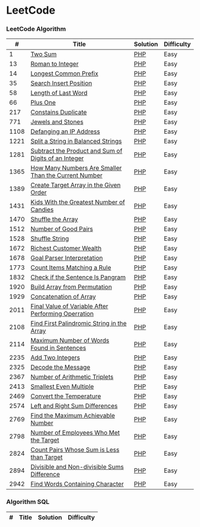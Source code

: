 LeetCode
========

### LeetCode Algorithm



| # | Title | Solution | Difficulty |
|---| ----- | -------- | ---------- |
|1|[Two Sum](https://leetcode.com/problems/two-sum/)| [PHP](https://github.com/Krushwff/leetcode/tree/main/algorithms/php/1.%20Two%20Sum) |Easy|
|13|[Roman to Integer](https://leetcode.com/problems/roman-to-integer/description/)| [PHP](https://github.com/Krushwff/leetcode/tree/main/algorithms/php/13.%20Roman%20to%20Integer) |Easy|
|14|[Longest Common Prefix](https://leetcode.com/problems/longest-common-prefix/description/)| [PHP](https://github.com/Krushwff/leetcode/blob/main/algorithms/php/14.%20Longest%20Common%20Prefix/14.%20Longest%20Common%20Prefix.php) |Easy|
|35|[Search Insert Position](https://leetcode.com/problems/search-insert-position/)| [PHP](https://github.com/Krushwff/leetcode/blob/main/algorithms/php/35.%20Search%20Insert%20Position/35.%20Search%20Insert%20Position.php) |Easy|
|58|[Length of Last Word](https://leetcode.com/problems/length-of-last-word/description/)| [PHP](https://github.com/Krushwff/leetcode/blob/main/algorithms/php/58.%20Length%20of%20Last%20Word/58.%20Length%20of%20Last%20Word.php) |Easy|
|66|[Plus One](https://leetcode.com/problems/plus-one/description/)| [PHP](https://github.com/Krushwff/leetcode/blob/main/algorithms/php/66.%20Plus%20One/66.%20Plus%20One.php) |Easy|
|217|[Constains Duplicate](https://leetcode.com/problems/contains-duplicate/description/)| [PHP](https://github.com/Krushwff/leetcode/tree/main/algorithms/php/217.%20Constains%20Duplicate) |Easy|
|771|[Jewels and Stones](https://leetcode.com/problems/jewels-and-stones/description/)| [PHP](https://github.com/Krushwff/leetcode/blob/main/algorithms/php/771.%20Jewels%20and%20Stones/771.%20Jewels%20and%20Stones.php) |Easy|
|1108|[Defanging an IP Address](https://leetcode.com/problems/defanging-an-ip-address/description/)| [PHP](https://github.com/Krushwff/leetcode/tree/main/algorithms/php/1108.%20Defanging%20an%20IP%20Address) |Easy|
|1221|[Split a String in Balanced Strings](https://leetcode.com/problems/split-a-string-in-balanced-strings/description/)| [PHP](https://github.com/Krushwff/leetcode/blob/main/algorithms/php/1221.%20Split%20a%20String%20in%20Balanced%20Strings/1221.%20Split%20a%20String%20in%20Balanced%20Strings.php) |Easy|
|1281|[Subtract the Product and Sum of Digits of an Integer](https://leetcode.com/problems/subtract-the-product-and-sum-of-digits-of-an-integer/description/)| [PHP](https://github.com/Krushwff/leetcode/blob/main/algorithms/php/1281.%20Subtract%20the%20Product%20and%20Sum%20of%20Digits%20of%20an%20Integer/1281.%20Subtract%20the%20Product%20and%20Sum%20of%20Digits%20of%20an%20Integer.php) |Easy|
|1365|[How Many Numbers Are Smaller Than the Current Number](https://leetcode.com/problems/how-many-numbers-are-smaller-than-the-current-number/description/)| [PHP](https://github.com/Krushwff/leetcode/blob/main/algorithms/php/1365.%20How%20Many%20Numbers%20Are%20Smaller%20Than%20the%20Current%20Number/1365.%20How%20Many%20Numbers%20Are%20Smaller%20Than%20the%20Current%20Number.php) |Easy|
|1389|[Create Target Array in the Given Order](https://leetcode.com/problems/create-target-array-in-the-given-order/description/)| [PHP](https://github.com/Krushwff/leetcode/blob/main/algorithms/php/1389.%20Create%20Target%20Array%20in%20the%20Given%20Order/1389.%20Create%20Target%20Array%20in%20the%20Given%20Order.php) |Easy|
|1431|[Kids With the Greatest Number of Candies](https://leetcode.com/problems/kids-with-the-greatest-number-of-candies/description/)| [PHP](https://github.com/Krushwff/leetcode/blob/main/algorithms/php/1431.%20Kids%20With%20the%20Greatest%20Number%20of%20Candies/1431.%20Kids%20With%20the%20Greatest%20Number%20of%20Candies.php) |Easy|
|1470|[Shuffle the Array](https://leetcode.com/problems/shuffle-the-array/description/)| [PHP](https://github.com/Krushwff/leetcode/blob/main/algorithms/php/1470.%20Shuffle%20the%20Array/1470.%20Shuffle%20the%20Array.php) |Easy|
|1512|[Number of Good Pairs](https://leetcode.com/problems/number-of-good-pairs/description/)| [PHP](https://github.com/Krushwff/leetcode/tree/main/algorithms/php/1512.%20Number%20of%20Good%20Pairs) |Easy|
|1528|[Shuffle String](https://leetcode.com/problems/shuffle-string/description/)| [PHP](https://github.com/Krushwff/leetcode/blob/main/algorithms/php/1528.%20Shuffle%20String/1528.%20Shuffle%20String.php) |Easy|
|1672|[Richest Customer Wealth](https://leetcode.com/problems/richest-customer-wealth/)| [PHP](https://github.com/Krushwff/leetcode/blob/main/algorithms/php/1672.%20Richest%20Customer%20Wealth/1672.%20Richest%20Customer%20Wealth.php) |Easy|
|1678|[Goal Parser Interpretation](https://leetcode.com/problems/goal-parser-interpretation/description/)| [PHP](https://github.com/Krushwff/leetcode/blob/main/algorithms/php/1678.%20Goal%20Parser%20Interpretation/1678.%20Goal%20Parser%20Interpretation.php) |Easy|
|1773|[Count Items Matching a Rule](https://leetcode.com/problems/count-items-matching-a-rule/)| [PHP](https://github.com/Krushwff/leetcode/blob/main/algorithms/php/1773.%20Count%20Items%20Matching%20a%20Rule/1773.%20Count%20Items%20Matching%20a%20Rule.php) |Easy|
|1832|[Check if the Sentence Is Pangram](https://leetcode.com/problems/check-if-the-sentence-is-pangram/description/)| [PHP](https://github.com/Krushwff/leetcode/blob/main/algorithms/php/1832.%20Check%20if%20the%20Sentence%20Is%20Pangram/1832.%20Check%20if%20the%20Sentence%20Is%20Pangram.php) |Easy|
|1920|[Build Array from Permutation](https://leetcode.com/problems/build-array-from-permutation/description/)| [PHP](https://github.com/Krushwff/leetcode/tree/main/algorithms/php/1920.%20Build%20Array%20from%20Permutation) |Easy|
|1929|[Concatenation of Array](https://leetcode.com/problems/concatenation-of-array/description/)| [PHP](https://github.com/Krushwff/leetcode/tree/main/algorithms/php/1929.%20Concatenation%20of%20Array) |Easy|
|2011|[Final Value of Variable After Performing Operration](https://leetcode.com/problems/final-value-of-variable-after-performing-operations/description/)| [PHP](https://github.com/Krushwff/leetcode/tree/main/algorithms/php/2011.%20Final%20Value%20of%20Variable%20After%20Performing%20Oper) |Easy|
|2108|[Find First Palindromic String in the Array](https://leetcode.com/problems/find-first-palindromic-string-in-the-array/description/)| [PHP](https://github.com/Krushwff/leetcode/blob/main/algorithms/php/2108.%20Find%20First%20Palindromic%20String%20in%20the%20Array/2108.%20Find%20First%20Palindromic%20String%20in%20the%20Array.php) |Easy|
|2114|[Maximum Number of Words Found in Sentences](https://leetcode.com/problems/maximum-number-of-words-found-in-sentences/description/)| [PHP](https://github.com/Krushwff/leetcode/blob/main/algorithms/php/2114.%20Maximum%20Number%20of%20Words%20Found%20in%20Sentences/2114.%20Maximum%20Number%20of%20Words%20Found%20in%20Sentences.php) |Easy|
|2235|[Add Two Integers](https://leetcode.com/problems/add-two-integers/description/)| [PHP](https://github.com/Krushwff/leetcode/blob/main/algorithms/php/2235.%20Add%20Two%20Integers/2235.%20Add%20Two%20Integers.php) |Easy|
|2325|[Decode the Message](https://leetcode.com/problems/decode-the-message/description/)| [PHP](https://github.com/Krushwff/leetcode/blob/main/algorithms/php/2325.%20Decode%20the%20Message/2325.%20Decode%20the%20Message.php) |Easy|
|2367|[Number of Arithmetic Triplets](https://leetcode.com/problems/number-of-arithmetic-triplets/description/)| [PHP](https://github.com/Krushwff/leetcode/blob/main/algorithms/php/2367.%20Number%20of%20Arithmetic%20Triplets/2367.%20Number%20of%20Arithmetic%20Triplets.php) |Easy|
|2413|[Smallest Even Multiple](https://leetcode.com/problems/smallest-even-multiple/description/)| [PHP](https://github.com/Krushwff/leetcode/blob/main/algorithms/php/2413.%20Smallest%20Even%20Multiple/2413.%20Smallest%20Even%20Multiple.php) |Easy|
|2469|[Convert the Temperature](https://leetcode.com/problems/convert-the-temperature/description/)| [PHP](https://github.com/Krushwff/leetcode/tree/main/algorithms/php/2469.%20Convert%20the%20Temperature) |Easy|
|2574|[Left and Right Sum Differences](https://leetcode.com/problems/left-and-right-sum-differences/description/)| [PHP](https://github.com/Krushwff/leetcode/blob/main/algorithms/php/2574.%20Left%20and%20Right%20Sum%20Differences/2574.%20Left%20and%20Right%20Sum%20Differences.php) |Easy|
|2769|[Find the Maximum Achievable Number](https://leetcode.com/problems/find-the-maximum-achievable-number/description/)| [PHP](https://github.com/Krushwff/leetcode/tree/main/algorithms/php/2769.%20Find%20the%20Maximum%20Achievable%20Number) |Easy|
|2798|[Number of Employees Who Met the Target](https://leetcode.com/problems/number-of-employees-who-met-the-target/description/)| [PHP](https://github.com/Krushwff/leetcode/blob/main/algorithms/php/2798.%20Number%20of%20Employees%20Who%20Met%20the%20Target/2798.%20Number%20of%20Employees%20Who%20Met%20the%20Target.php) |Easy|
|2824|[Count Pairs Whose Sum is Less than Target](https://leetcode.com/problems/count-pairs-whose-sum-is-less-than-target/description/)| [PHP](https://github.com/Krushwff/leetcode/blob/main/algorithms/php/2824.%20Count%20Pairs%20Whose%20Sum%20is%20Less%20than%20Target/2824.%20Count%20Pairs%20Whose%20Sum%20is%20Less%20than%20Target.php) |Easy|
|2894|[Divisible and Non-divisible Sums Difference](https://leetcode.com/problems/divisible-and-non-divisible-sums-difference/description/)| [PHP](https://github.com/Krushwff/leetcode/blob/main/algorithms/php/2894.%20Divisible%20and%20Non-divisible%20Sums%20Difference/2894.%20Divisible%20and%20Non-divisible%20Sums%20Difference.php) |Easy|
|2942|[Find Words Containing Character](https://leetcode.com/problems/find-words-containing-character/description/)| [PHP](https://github.com/Krushwff/leetcode/blob/main/algorithms/php/2942.%20Find%20Words%20Containing%20Character/2942.%20Find%20Words%20Containing%20Character.php) |Easy|

### Algorithm SQL
| # | Title | Solution | Difficulty |
|---| ----- | -------- | ---------- |
